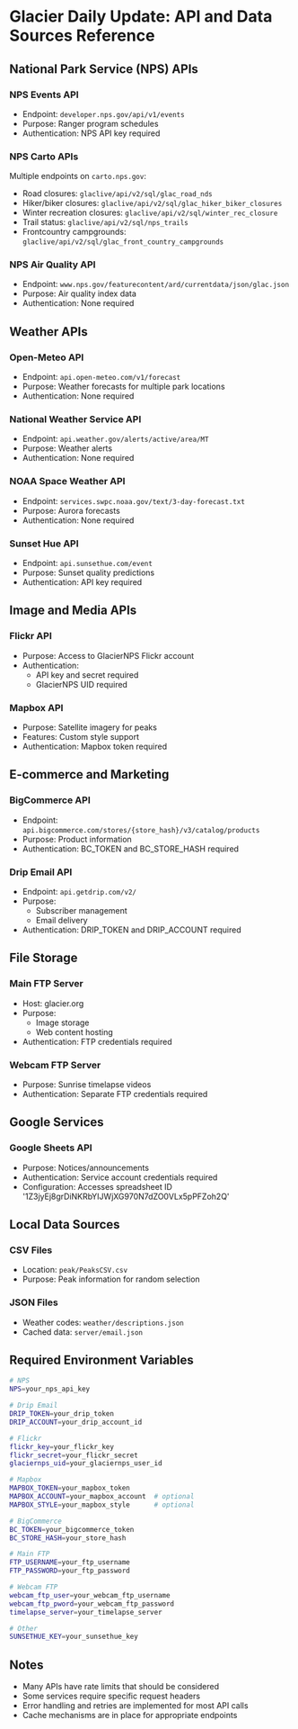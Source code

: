 # Glacier Daily Update: API and Data Sources Reference

## National Park Service (NPS) APIs

### NPS Events API
- Endpoint: `developer.nps.gov/api/v1/events`
- Purpose: Ranger program schedules
- Authentication: NPS API key required

### NPS Carto APIs
Multiple endpoints on `carto.nps.gov`:
- Road closures: `glaclive/api/v2/sql/glac_road_nds`
- Hiker/biker closures: `glaclive/api/v2/sql/glac_hiker_biker_closures`
- Winter recreation closures: `glaclive/api/v2/sql/winter_rec_closure`
- Trail status: `glaclive/api/v2/sql/nps_trails`
- Frontcountry campgrounds: `glaclive/api/v2/sql/glac_front_country_campgrounds`

### NPS Air Quality API
- Endpoint: `www.nps.gov/featurecontent/ard/currentdata/json/glac.json`
- Purpose: Air quality index data
- Authentication: None required

## Weather APIs

### Open-Meteo API
- Endpoint: `api.open-meteo.com/v1/forecast`
- Purpose: Weather forecasts for multiple park locations
- Authentication: None required

### National Weather Service API
- Endpoint: `api.weather.gov/alerts/active/area/MT`
- Purpose: Weather alerts
- Authentication: None required

### NOAA Space Weather API
- Endpoint: `services.swpc.noaa.gov/text/3-day-forecast.txt`
- Purpose: Aurora forecasts
- Authentication: None required

### Sunset Hue API
- Endpoint: `api.sunsethue.com/event`
- Purpose: Sunset quality predictions
- Authentication: API key required

## Image and Media APIs

### Flickr API
- Purpose: Access to GlacierNPS Flickr account
- Authentication: 
  - API key and secret required
  - GlacierNPS UID required

### Mapbox API
- Purpose: Satellite imagery for peaks
- Features: Custom style support
- Authentication: Mapbox token required

## E-commerce and Marketing

### BigCommerce API
- Endpoint: `api.bigcommerce.com/stores/{store_hash}/v3/catalog/products`
- Purpose: Product information
- Authentication: BC_TOKEN and BC_STORE_HASH required

### Drip Email API
- Endpoint: `api.getdrip.com/v2/`
- Purpose: 
  - Subscriber management
  - Email delivery
- Authentication: DRIP_TOKEN and DRIP_ACCOUNT required

## File Storage

### Main FTP Server
- Host: glacier.org
- Purpose:
  - Image storage
  - Web content hosting
- Authentication: FTP credentials required

### Webcam FTP Server
- Purpose: Sunrise timelapse videos
- Authentication: Separate FTP credentials required

## Google Services

### Google Sheets API
- Purpose: Notices/announcements
- Authentication: Service account credentials required
- Configuration: Accesses spreadsheet ID '1Z3jyEj8grDiNKRbYIJWjXG970N7dZO0VLx5pPFZoh2Q'

## Local Data Sources

### CSV Files
- Location: `peak/PeaksCSV.csv`
- Purpose: Peak information for random selection

### JSON Files
- Weather codes: `weather/descriptions.json`
- Cached data: `server/email.json`

## Required Environment Variables

```bash
# NPS
NPS=your_nps_api_key

# Drip Email
DRIP_TOKEN=your_drip_token
DRIP_ACCOUNT=your_drip_account_id

# Flickr
flickr_key=your_flickr_key
flickr_secret=your_flickr_secret
glaciernps_uid=your_glaciernps_user_id

# Mapbox
MAPBOX_TOKEN=your_mapbox_token
MAPBOX_ACCOUNT=your_mapbox_account  # optional
MAPBOX_STYLE=your_mapbox_style      # optional

# BigCommerce
BC_TOKEN=your_bigcommerce_token
BC_STORE_HASH=your_store_hash

# Main FTP
FTP_USERNAME=your_ftp_username
FTP_PASSWORD=your_ftp_password

# Webcam FTP
webcam_ftp_user=your_webcam_ftp_username
webcam_ftp_pword=your_webcam_ftp_password
timelapse_server=your_timelapse_server

# Other
SUNSETHUE_KEY=your_sunsethue_key
```

## Notes
- Many APIs have rate limits that should be considered
- Some services require specific request headers
- Error handling and retries are implemented for most API calls
- Cache mechanisms are in place for appropriate endpoints
